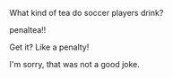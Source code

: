 

What kind of tea do soccer players drink?

penaltea!!

Get it? Like a penalty!

I'm sorry, that was not a good joke.
